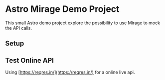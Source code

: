 # Astro Mirage Demo Project

This small Astro demo project explore the possibility to use Mirage to mock the API calls.

## Setup

## Test Online API

Using [https://reqres.in/](https://reqres.in/) for a online live api.

